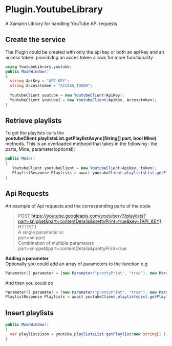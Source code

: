 # Plugin.YoutubeLibrary
A Xamarin Library for handling YouTube API requests

## Create the service
The Plugin could be created with only the api key or both an api key and an access token. provididng an acces token allows for more functionality
``` c#
using YoutubeLibrary.youtube;
public MainWindow()
{
  string ApiKey = "API_KEY";
  string Accesstoken = "ACCESS_TOKEN";
  
  YoutubeClient youtube = new YoutubeClient(ApiKey);
  YoutubeClient youtube2 = new YoutubeClient(ApiKey, Accesstoken);
}
``` 
## Retrieve playlists
To get the playlists calls the **youtubeClient.playlistsList.getPlaylistAsync(String[] part, bool Mine)** methods. This is an overloaded methood that takes in the following : the parts, Mine, parameter(optional); 

``` c#
public Main()
{
   YoutubeClient youtubeClient = new YoutubeClient(ApiKey, token);
   PlaylistResponse Playlists = await youtubeClient.playlistsList.getPlaylistAsync(new string[] { "snippet" }, true);
}
``` 

## Api Requests
An example of Api requests and the corresponding parts of the code

> POST https://youtube.googleapis.com/youtube/v3/playlists?part=snippet&part=contentDetails&prettyPrint=true&key=[API_KEY] HTTP/1.1 </br>
> A single parameter is: </br>
> part=snippet </br>
> Combination of multiple parameters </br>
> part=snippet&part=contentDetails&prettyPrint=true </br>

**Adding a parameter** </br>
Optionally you could add an array of  parameters to the function e.g 
 ``` c#
 Parameter[] parameter = {new Parameter("prettyPrint", "true"), new Parameter("alt", "json")}; 
``` 
And then you could do
 ``` c#
Parameter[] parameter = {new Parameter("prettyPrint", "true"), new Parameter("alt", "json")};
PlaylistResponse Playlists = await youtubeClient.playlistsList.getPlaylistAsync(new string[] { "snippet" }, true, parameter);
 ```


## Insert playlists

``` c#
public MainWindow()
{
  var playlistsJson = youtube.playlistsList.getPlaylist(new string[] { "snippet", "contentDetails" }, true);
}
``` 
